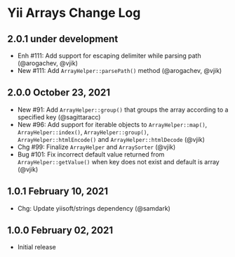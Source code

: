 # Yii Arrays Change Log


## 2.0.1 under development

- Enh #111: Add support for escaping delimiter while parsing path (@arogachev, @vjik)
- New #111: Add `ArrayHelper::parsePath()` method (@arogachev, @vjik)

## 2.0.0 October 23, 2021

- New #91: Add `ArrayHelper::group()` that groups the array according to a specified key (@sagittaracc)
- New #96: Add support for iterable objects to `ArrayHelper::map()`, `ArrayHelper::index()`, `ArrayHelper::group()`,
  `ArrayHelper::htmlEncode()` and `ArrayHelper::htmlDecode` (@vjik)
- Chg #99: Finalize `ArrayHelper` and `ArraySorter` (@vjik)
- Bug #101: Fix incorrect default value returned from `ArrayHelper::getValue()` when key does not exist and
  default is array (@vjik)

## 1.0.1 February 10, 2021

- Chg: Update yiisoft/strings dependency (@samdark)

## 1.0.0 February 02, 2021

- Initial release
